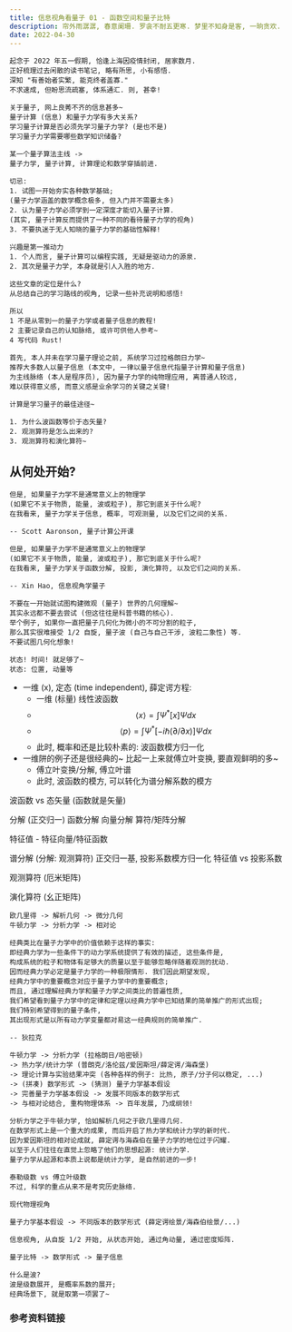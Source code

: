 ```yaml
---
title: 信息视角看量子 01 - 函数空间和量子比特
description: 帘外雨潺潺, 春意阑珊. 罗衾不耐五更寒. 梦里不知身是客, 一晌贪欢.
date: 2022-04-30
---
```


```
起念于 2022 年五一假期, 恰逢上海因疫情封闭, 居家数月.
正好梳理过去闲散的读书笔记, 略有所思, 小有感悟.
深知 "有善始者实繁, 能克终者盖寡."
不求速成, 但盼思流疏塞, 体系通汇. 则, 甚幸!
```

```
关于量子, 网上良莠不齐的信息甚多~
量子计算 (信息) 和量子力学有多大关系?
学习量子计算是否必须先学习量子力学? (是也不是)
学习量子力学需要哪些数学知识储备?

某一个量子算法主线 ->
量子力学, 量子计算, 计算理论和数学穿插前进.

切忌:
1. 试图一开始夯实各种数学基础;
(量子力学涵盖的数学概念极多, 但入门并不需要太多)
2. 认为量子力学必须学到一定深度才能切入量子计算.
(其实, 量子计算反而提供了一种不同的看待量子力学的视角)
3. 不要执迷于无人知晓的量子力学的基础性解释!

兴趣是第一推动力
1. 个人而言, 量子计算可以编程实践, 无疑是驱动力的源泉.
2. 其次是量子力学, 本身就是引人入胜的地方.
```

```
这些文章的定位是什么?
从总结自己的学习路线的视角, 记录一些补充说明和感悟!

所以
1 不是从零到一的量子力学或者量子信息的教程!
2 主要记录自己的认知脉络, 或许可供他人参考~
4 写代码 Rust!
```

```
首先, 本人并未在学习量子理论之前, 系统学习过拉格朗日力学~
推荐大多数人以量子信息 (本文中, 一律以量子信息代指量子计算和量子信息)
为主线脉络 (本人是程序员), 因为量子力学的纯物理应用, 离普通人较远,
难以获得意义感, 而意义感是业余学习的关键之关键!

计算是学习量子的最佳途径~
```

```
1. 为什么波函数等价于态矢量?
2. 观测算符是怎么出来的?
3. 观测算符和演化算符~
```

## 从何处开始?

```
但是, 如果量子力学不是通常意义上的物理学
(如果它不关于物质, 能量, 波或粒子), 那它到底关于什么呢?
在我看来, 量子力学关于信息, 概率, 可观测量, 以及它们之间的关系.

-- Scott Aaronson, 量子计算公开课

但是, 如果量子力学不是通常意义上的物理学
(如果它不关于物质, 能量, 波或粒子), 那它到底关于什么呢?
在我看来, 量子力学关于函数分解, 投影, 演化算符, 以及它们之间的关系.

-- Xin Hao, 信息视角学量子
```

```
不要在一开始就试图构建微观 (量子) 世界的几何理解~
其实永远都不要去尝试 (但这往往是科普书籍的核心).
举个例子, 如果你一直把量子几何化为微小的不可分割的粒子,
那么其实很难接受 1/2 自旋, 量子波 (自己与自己干涉, 波粒二象性) 等.
不要试图几何化想象!

状态! 时间! 就足够了~
状态: 位置, 动量等
```

- 一维 (x), 定态 (time independent), 薛定谔方程:
  - 一维 (标量) 线性波函数
  - $$ \langle x \rangle = \int Ψ^{*} [x] Ψ dx $$
  - $$
      \langle p \rangle =
      \int Ψ^{*} [-i \hbar (\partial / \partial x)] Ψ dx
    $$
  - 此时, 概率和还是比较朴素的: 波函数模方归一化
- 一维阱的例子还是很经典的~ 比起一上来就傅立叶变换, 要直观鲜明的多~
  - 傅立叶变换/分解, 傅立叶谱
  - 此时, 波函数的模方, 可以转化为谱分解系数的模方

波函数 vs 态矢量 (函数就是矢量)

分解 (正交归一)
  函数分解
  向量分解
  算符/矩阵分解

特征值 - 特征向量/特征函数

谱分解 (分解: 观测算符)
  正交归一基, 投影系数模方归一化
  特征值 vs 投影系数

观测算符 (厄米矩阵)

演化算符 (幺正矩阵)

```
欧几里得 -> 解析几何 -> 微分几何
牛顿力学 -> 分析力学 -> 相对论
```

```
经典类比在量子力学中的价值依赖于这样的事实:
即经典力学为一些条件下的动力学系统提供了有效的描述, 这些条件是,
构成系统的粒子和物体有足够大的质量以至于能够忽略伴随着观测的扰动.
因而经典力学必定是量子力学的一种极限情形. 我们因此期望发现,
经典力学中的重要概念对应于量子力学中的重要概念;
而且, 通过理解经典力学和量子力学之间类比的普遍性质,
我们希望看到量子力学中的定律和定理以经典力学中已知结果的简单推广的形式出现;
我们特别希望得到的量子条件,
其出现形式是以所有动力学变量都对易这一经典规则的简单推广.

-- 狄拉克
```

```
牛顿力学 -> 分析力学 (拉格朗日/哈密顿)
-> 热力学/统计力学 (普朗克/洛伦兹/爱因斯坦/薛定谔/海森堡)
-> 理论计算与实验结果冲突 (各种各样的例子: 比热, 原子/分子何以稳定, ...)
-> (拼凑) 数学形式 -> (猜测) 量子力学基本假设
-> 完善量子力学基本假设 -> 发展不同版本的数学形式
-> 与相对论结合, 重构物理体系 -> 百年发展, 乃成纲领!

分析力学之于牛顿力学, 恰如解析几何之于欧几里得几何.
在数学形式上是一个重大的成果, 而后开启了热力学和统计力学的新时代.
因为爱因斯坦的相对论成就, 薛定谔与海森伯在量子力学的地位过于闪耀.
以至于人们往往在直觉上忽略了他们的思想起源: 统计力学.
量子力学从起源和本质上说都是统计力学, 是自然前进的一步!

泰勒级数 vs 傅立叶级数
不过, 科学的重点从来不是考究历史脉络.

现代物理视角

量子力学基本假设 -> 不同版本的数学形式 (薛定谔绘景/海森伯绘景/...)

信息视角, 从自旋 1/2 开始, 从状态开始, 通过角动量, 通过密度矩阵.

量子比特 -> 数学形式 -> 量子信息

什么是波?
波是级数展开, 是概率系数的展开;
经典场景下, 就是取第一项罢了~
```

### 参考资料链接
